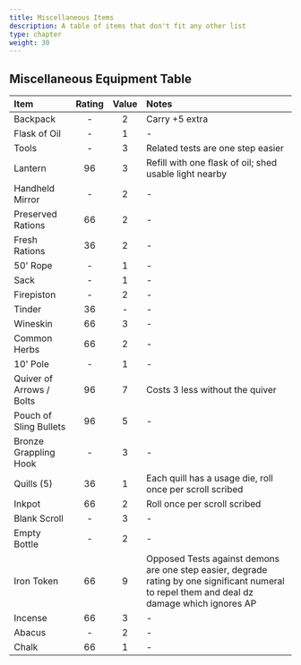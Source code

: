 ```yaml
---
title: Miscellaneous Items
description: A table of items that don't fit any other list
type: chapter
weight: 30
---
```


## Miscellaneous Equipment Table

| Item                     | Rating    | Value | Notes |
|:-------------------------|:---------:|:-----:|:------|
| Backpack                 |     -     |   2   | Carry +5 extra
| Flask of Oil             |     -     |   1   | -
| Tools                    |     -     |   3   | Related tests are one step easier
| Lantern                  |    96     |   3   | Refill with one flask of oil;  shed usable light nearby
| Handheld Mirror          |     -     |   2   | -
| Preserved Rations        |    66     |   2   | -
| Fresh Rations            |    36     |   2   | -
| 50' Rope                 |     -     |   1   | -
| Sack                     |     -     |   1   | -
| Firepiston               |     -     |   2   | -
| Tinder                   |    36     |   -   | -
| Wineskin                 |    66     |   3   | -
| Common Herbs             |    66     |   2   | -
| 10' Pole                 |     -     |   1   | -
| Quiver of Arrows / Bolts |    96     |   7   | Costs 3 less without the quiver
| Pouch of Sling Bullets   |    96     |   5   | -
| Bronze Grappling Hook    |     -     |   3   | -
| Quills (5)               |    36     |   1   | Each quill has a usage die, roll once per scroll scribed
| Inkpot                   |    66     |   2   | Roll once per scroll scribed
| Blank Scroll             |     -     |   3   | -
| Empty Bottle             |     -     |   2   | -
| Iron Token               |    66     |   9   | Opposed Tests against demons are one step easier, degrade rating by one significant numeral to repel them and deal dz damage which ignores AP
| Incense                  |    66     |   3   | -
| Abacus                   |     -     |   2   | -
| Chalk                    |    66     |   1   | -

<!-- TODO: Rework the equipment table properly, think about a zine for this -->
